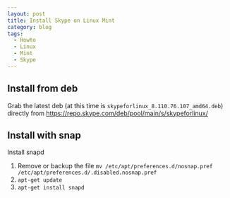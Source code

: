 ```yaml
---
layout: post
title: Install Skype on Linux Mint
category: blog
tags:
  - Howto
  - Linux
  - Mint
  - Skype
---
```


## Install from deb
Grab the latest deb (at this time is `skypeforlinux_8.110.76.107_amd64.deb`) directly from https://repo.skype.com/deb/pool/main/s/skypeforlinux/


## Install with snap
Install snapd

1. Remove or backup the file `mv /etc/apt/preferences.d/nosnap.pref /etc/apt/preferences.d/.disabled.nosnap.pref`
2. `apt-get update`
3. `apt-get install snapd`

